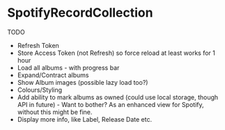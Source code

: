 # SpotifyRecordCollection

TODO

- Refresh Token
- Store Access Token (not Refresh) so force reload at least works for 1 hour
- Load all albums - with progress bar
- Expand/Contract albums
- Show Album images (possible lazy load too?)
- Colours/Styling
- Add ability to mark albums as owned (could use local storage, though API in future) - Want to bother? As an enhanced view for Spotify, without this might be fine.
- Display more info, like Label, Release Date etc.